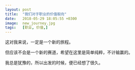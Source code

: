 ```yaml
---
layout: post
title:  "我们对于职业的价值取向"
date:   2018-05-29 18:05:55 +0300
image:  new_journey.jpg
tags:   [职业, 价值,]
---
```

这对我来说，一定是一个新的旅程。

但应该不会是一个新的赛道，希望在这里是简单纯粹，不计输赢的。

我总是犹豫的，所以出发的时候，便已经想了很久。

